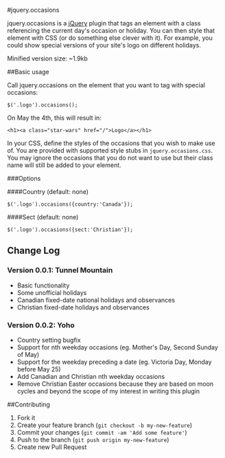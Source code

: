 #jquery.occasions

jquery.occasions is a [jQuery](http://www.jquery.com/) plugin that tags an element with a class referencing the current day's occasion or holiday. You can then style that element with CSS (or do something else clever with it). For example, you could show special versions of your site's logo on different holidays.

Minified version size: ~1.9kb

##Basic usage

Call jquery.occasions on the element that you want to tag with special occasions:

`$('.logo').occasions();`

On May the 4th, this will result in:

`<h1><a class="star-wars" href="/">Logo</a></h1>`

In your CSS, define the styles of the occasions that you wish to make use of. You are provided with supported style stubs in `jquery.occasions.css`. You may ignore the occasions that you do not want to use but their class name will still be added to your element.

###Options

####Country (default: none)

`$('.logo').occasions({country:'Canada'});`

####Sect (default: none)

`$('.logo').occasions({sect:'Christian'});`

## Change Log

### Version 0.0.1: Tunnel Mountain

* Basic functionality
* Some unofficial holidays
* Canadian fixed-date national holidays and observances
* Christian fixed-date holidays and observances

### Version 0.0.2: Yoho

* Country setting bugfix
* Support for nth weekday occasions (eg. Mother's Day, Second Sunday of May)
* Support for the weekday preceding a date (eg. Victoria Day, Monday before May 25)
* Add Canadian and Christian nth weekday occasions
* Remove Christian Easter occasions because they are based on moon cycles and beyond the scope of my interest in writing this plugin

##Contributing

1. Fork it
2. Create your feature branch (`git checkout -b my-new-feature`)
3. Commit your changes (`git commit -am 'Add some feature'`)
4. Push to the branch (`git push origin my-new-feature`)
5. Create new Pull Request
